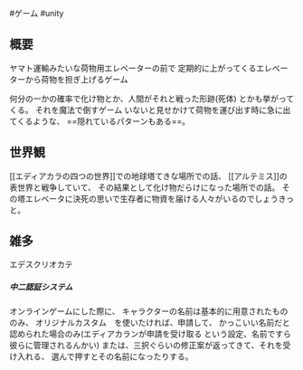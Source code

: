 #ゲーム  #unity 


## 概要
ヤマト運輸みたいな荷物用エレベーターの前で
定期的に上がってくるエレベーターから荷物を担ぎ上げるゲーム

何分の一かの確率で化け物とか、人間がそれと戦った形跡(死体)
とかも挙がってくる。
それを魔法で倒すゲーム
いないと見せかけて荷物を運び出す時に急に出てくるような、
==隠れているパターンもある==。
## 世界観
[[エディアカラの四つの世界]]での地球塔てきな場所での話、
[[アルテミス]]の表世界と戦争していて、
その結果として化け物だらけになった場所での話。
その塔エレベータに決死の思いで生存者に物資を届ける人々がいるのでしょうきっと。
## 雑多
エデスクリオカテ
##### 中二認証システム
オンラインゲームにした際に、
キャラクターの名前は基本的に用意されたもののみ、
オリジナルカスタム　を使いたければ、申請して、
かっこいい名前だと認められた場合のみ(エディアカランが申請を受け取る
という設定、名前ですら彼らに管理されるんかい)
または、三択ぐらいの修正案が返ってきて、それを受け入れる、
選んで押すとその名前になったりする。